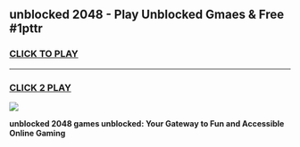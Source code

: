 
## unblocked 2048 - Play Unblocked Gmaes & Free #1pttr
<h3>
<a href="https://news.freeplayer.one?title=unblocked_2048&ref=24F">CLICK TO PLAY</a></h3>
<hr>

<h3>
<a href="https://news.freeplayer.one?title=unblocked_2048&ref=24F">CLICK 2 PLAY</a>
  
</h3>

<a href="https://news.freeplayer.one?title=unblocked_2048&ref=24F/"><img src="https://clearcache.store/games.png"></a>


**unblocked 2048 games unblocked: Your Gateway to Fun and Accessible Online Gaming**
